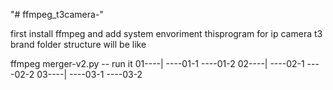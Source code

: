 "# ffmpeg_t3camera-"

first install ffmpeg and add system envoriment
thisprogram for ip camera t3 brand folder structure will be like

ffmpeg merger-v2.py -- run it
01----|
	----01-1
	----01-2
02----|
	----02-1
	----02-2
03----|
	----03-1
	----03-2 
